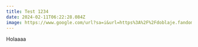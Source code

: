 ```yaml
---
title: Test 1234
date: 2024-02-11T06:22:28.084Z
image: https://www.google.com/url?sa=i&url=https%3A%2F%2Fdoblaje.fandom.com%2Fes%2Fwiki%2FOsitos_Cari%25C3%25B1ositos%3A_Libera_la_magia&psig=AOvVaw1t2-XJCVSZCBT5sajc5Cso&ust=1707718819929000&source=images&cd=vfe&opi=89978449&ved=0CBEQjRxqFwoTCNCt3L_SooQDFQAAAAAdAAAAABAD
---
```

Holaaaa
